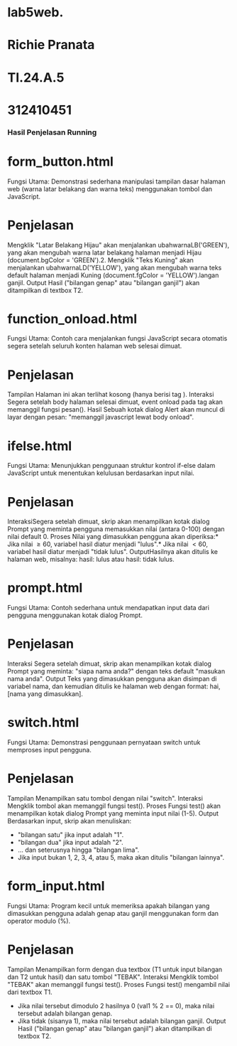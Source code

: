 # lab5web.
# Richie Pranata 
# TI.24.A.5
# 312410451

### Hasil Penjelasan Running 

# form_button.html
Fungsi Utama: Demonstrasi sederhana manipulasi tampilan dasar halaman web (warna latar belakang dan warna teks) menggunakan tombol dan JavaScript.

# Penjelasan
Mengklik "Latar Belakang Hijau" akan menjalankan ubahwarnaLB('GREEN'), yang akan mengubah warna latar belakang halaman menjadi Hijau (document.bgColor = 'GREEN').2. Mengklik "Teks Kuning" akan menjalankan ubahwarnaLD('YELLOW'), yang akan mengubah warna teks default halaman menjadi Kuning (document.fgColor = 'YELLOW').langan ganjil.
Output	Hasil ("bilangan genap" atau "bilangan ganjil") akan ditampilkan di textbox T2.

# function_onload.html
Fungsi Utama: Contoh cara menjalankan fungsi JavaScript secara otomatis segera setelah seluruh konten halaman web selesai dimuat.

# Penjelasan 
Tampilan	Halaman ini akan terlihat kosong (hanya berisi tag <body>).
Interaksi	Segera setelah body halaman selesai dimuat, event onload pada tag <body> akan memanggil fungsi pesan().
Hasil	Sebuah kotak dialog Alert akan muncul di layar dengan pesan: "memanggil javascript lewat body onload".

# ifelse.html
Fungsi Utama: Menunjukkan penggunaan struktur kontrol if-else dalam JavaScript untuk menentukan kelulusan berdasarkan input nilai.

# Penjelasan
InteraksiSegera setelah dimuat, skrip akan menampilkan kotak dialog Prompt yang meminta pengguna memasukkan nilai (antara 0-100) dengan nilai default 0.
Proses Nilai yang dimasukkan pengguna akan diperiksa:* Jika nilai $\ge 60$, variabel hasil diatur menjadi "lulus".* Jika nilai $< 60$, variabel hasil diatur menjadi "tidak lulus".
OutputHasilnya akan ditulis ke halaman web, misalnya: hasil: lulus atau hasil: tidak lulus.

# prompt.html
Fungsi Utama: Contoh sederhana untuk mendapatkan input data dari pengguna menggunakan kotak dialog Prompt.

# Penjelasan 
Interaksi	Segera setelah dimuat, skrip akan menampilkan kotak dialog Prompt yang meminta: "siapa nama anda?" dengan teks default "masukan nama anda".
Output	Teks yang dimasukkan pengguna akan disimpan di variabel nama, dan kemudian ditulis ke halaman web dengan format: hai, [nama yang dimasukkan].

# switch.html
Fungsi Utama: Demonstrasi penggunaan pernyataan switch untuk memproses input pengguna.

# Penjelasan 
Tampilan	Menampilkan satu tombol dengan nilai "switch".
Interaksi	Mengklik tombol akan memanggil fungsi test().
Proses	Fungsi test() akan menampilkan kotak dialog Prompt yang meminta input nilai (1-5).
Output	Berdasarkan input, skrip akan menuliskan:
* "bilangan satu" jika input adalah "1".
* "bilangan dua" jika input adalah "2".
* ... dan seterusnya hingga "bilangan lima".
* Jika input bukan 1, 2, 3, 4, atau 5, maka akan ditulis "bilangan lainnya".

# form_input.html
Fungsi Utama: Program kecil untuk memeriksa apakah bilangan yang dimasukkan pengguna adalah genap atau ganjil menggunakan form dan operator modulo (%).

# Penjelasan 
Tampilan	Menampilkan form dengan dua textbox (T1 untuk input bilangan dan T2 untuk hasil) dan satu tombol "TEBAK".
Interaksi	Mengklik tombol "TEBAK" akan memanggil fungsi test().
Proses	Fungsi test() mengambil nilai dari textbox T1.
* Jika nilai tersebut dimodulo 2 hasilnya 0 (val1 % 2 == 0), maka nilai tersebut adalah bilangan genap.
* Jika tidak (sisanya 1), maka nilai tersebut adalah bilangan ganjil.
Output	Hasil ("bilangan genap" atau "bilangan ganjil") akan ditampilkan di textbox T2.
